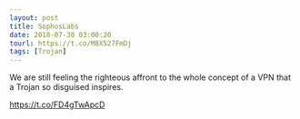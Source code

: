 ```yaml
---
layout: post
title: SophosLabs
date: 2018-07-30 03:00:20
tourl: https://t.co/M8X527FmDj
tags: [Trojan]
---
```

We are still feeling the righteous affront to the whole concept of a VPN that a Trojan so disguised inspires.

https://t.co/FD4gTwApcD